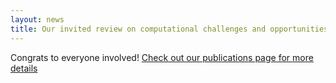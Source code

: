 ```yaml
---
layout: news
title: Our invited review on computational challenges and opportunities in single cell transcriptomics analysis in cancer is published in Nature Experimental and Molecular Medicine as part of their special Single Cell Genomics feature!
---
```


Congrats to everyone involved! [Check out our publications page for more details](/publications#/papers/2020/09/15/natureemm101038)
